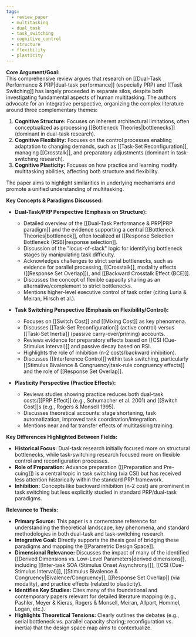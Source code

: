 ```yaml
---
tags:
  - review_paper
  - multitasking
  - dual_task
  - task_switching
  - cognitive_control
  - structure
  - flexibility
  - plasticity
---
```


**Core Argument/Goal:**  
This comprehensive review argues that research on [[Dual-Task Performance & PRP|dual-task performance]] (especially PRP) and [[Task Switching]] has largely proceeded in separate silos, despite both investigating fundamental aspects of human multitasking. The authors advocate for an integrative perspective, organizing the complex literature around three complementary themes:

1. **Cognitive Structure:** Focuses on inherent architectural limitations, often conceptualized as processing [[Bottleneck Theories|bottlenecks]] (dominant in dual-task research).
2. **Cognitive Flexibility:** Focuses on the control processes enabling adaptation to changing demands, such as [[Task-Set Reconfiguration]], managing [[Crosstalk]], and preparatory adjustments (dominant in task-switching research).
3. **Cognitive Plasticity:** Focuses on how practice and learning modify multitasking abilities, affecting both structure and flexibility.

The paper aims to highlight similarities in underlying mechanisms and promote a unified understanding of multitasking.

**Key Concepts & Paradigms Discussed:**

- **Dual-Task/PRP Perspective (Emphasis on Structure):**
    
    - Detailed overview of the [[Dual-Task Performance & PRP|PRP paradigm]] and the evidence supporting a central [[Bottleneck Theories|bottleneck]], often localized at [[Response Selection Bottleneck (RSB)|response selection]].
    - Discussion of the "locus-of-slack" logic for identifying bottleneck stages by manipulating task difficulty.
    - Acknowledges challenges to strict serial bottlenecks, such as evidence for parallel processing, [[Crosstalk]], modality effects ([[Response Set Overlap]]), and [[Backward Crosstalk Effect (BCE)]].
    - Discusses the concept of flexible capacity sharing as an alternative/complement to strict bottlenecks.
    - Mentions higher-level executive control of task order (citing Luria & Meiran, Hirsch et al.).
- **Task Switching Perspective (Emphasis on Flexibility/Control):**
    
    - Focuses on [[Switch Cost]] and [[Mixing Cost]] as key phenomena.
    - Discusses [[Task-Set Reconfiguration]] (active control) versus [[Task-Set Inertia]] (passive carry-over/priming) accounts.
    - Reviews evidence for preparatory effects based on [[CSI (Cue-Stimulus Interval)]] and passive decay based on RSI.
    - Highlights the role of inhibition (n-2 costs/backward inhibition).
    - Discusses [[Interference Control]] within task switching, particularly [[Stimulus Bivalence & Congruency|task-rule congruency effects]] and the role of [[Response Set Overlap]].
        
- **Plasticity Perspective (Practice Effects):**
    
    - Reviews studies showing practice reduces both dual-task costs/[[PRP Effect]] (e.g., Schumacher et al. 2001) and [[Switch Cost]]s (e.g., Rogers & Monsell 1995).
    - Discusses theoretical accounts: stage shortening, task automatization, improved task coordination/integration.
    - Mentions near and far transfer effects of multitasking training.

**Key Differences Highlighted Between Fields:**

- **Historical Focus:** Dual-task research initially focused more on structural bottlenecks, while task-switching research focused more on flexible control and reconfiguration processes.
- **Role of Preparation:** Advance preparation ([[Preparation and Pre-cuing]]) is a central topic in task switching (via CSI) but has received less attention historically within the standard PRP framework.
- **Inhibition:** Concepts like backward inhibition (n-2 cost) are prominent in task switching but less explicitly studied in standard PRP/dual-task paradigms.

**Relevance to Thesis:**

- **Primary Source:** This paper is a cornerstone reference for understanding the theoretical landscape, key phenomena, and standard methodologies in both dual-task and task-switching research.
- **Integrative Goal:** Directly supports the thesis goal of bridging these paradigms and mapping the [[Parametric Design Space]].
- **Dimensional Relevance:** Discusses the impact of many of the identified [[Derived Dimensions vs. Low-Level Parameters|derived dimensions]], including [[Inter-task SOA (Stimulus Onset Asynchrony)]], [[CSI (Cue-Stimulus Interval)]], [[Stimulus Bivalence & Congruency|Bivalence/Congruency]], [[Response Set Overlap]] (via modality), and practice effects (related to plasticity).
- **Identifies Key Studies:** Cites many of the foundational and contemporary papers relevant for detailed literature mapping (e.g., Pashler, Meyer & Kieras, Rogers & Monsell, Meiran, Allport, Hommel, Logan, etc.).
- **Highlights Theoretical Tensions:** Clearly outlines the debates (e.g., serial bottleneck vs. parallel capacity sharing; reconfiguration vs. inertia) that the design space map aims to contextualize.